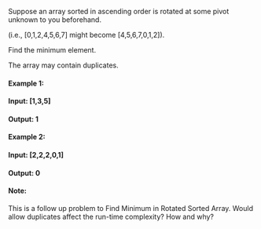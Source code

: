 Suppose an array sorted in ascending order is rotated at some pivot unknown to you beforehand.

(i.e.,  [0,1,2,4,5,6,7] might become  [4,5,6,7,0,1,2]).

Find the minimum element.

The array may contain duplicates.

#### Example 1:

#### Input: [1,3,5]
#### Output: 1
#### Example 2:

#### Input: [2,2,2,0,1]
#### Output: 0
#### Note:

This is a follow up problem to Find Minimum in Rotated Sorted Array.
Would allow duplicates affect the run-time complexity? How and why?

